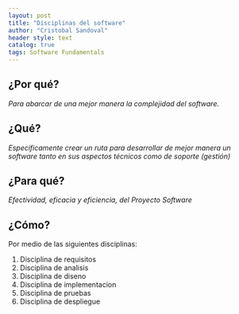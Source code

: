 ```yaml
---
layout: post
title: "Disciplinas del software"
author: "Cristobal Sandoval"
header style: text
catalog: true
tags: Software Fundamentals
---
```


## ¿Por qué?

_Para abarcar de una mejor manera la complejidad del software._

## ¿Qué?

_Específicamente crear un ruta para desarrollar de mejor manera un software tanto en sus aspectos técnicos como de soporte (gestión)_

## ¿Para qué?

_Efectividad, eficacia y eficiencia, del Proyecto Software_

## ¿Cómo?

Por medio de las siguientes disciplinas:

1. Disciplina de requisitos
2. Disciplina de analisis
3. Disciplina de diseno
4. Disciplina de implementacion
5. Disciplina de pruebas
6. Disciplina de despliegue
